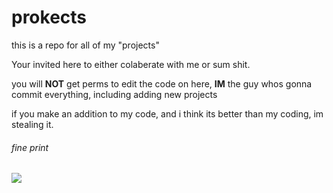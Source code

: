 # prokects

this is a repo for all of my "projects"

Your invited here to either colaberate with me or sum shit.

you will **NOT** get perms to edit the code on here, **IM** the guy whos gonna commit everything, including adding new projects

if you make an addition to my code, and i think its better than my coding, im stealing it.

###### fine print
![](https://upload.wikimedia.org/wikipedia/commons/thumb/7/73/Ruby_logo.svg/800px-Ruby_logo.svg.png)
